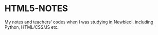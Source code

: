 # HTML5-NOTES
My notes and teachers' codes when I was studying in Newbieol, including Python, HTML/CSS/JS etc.
